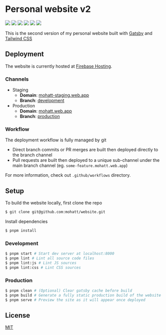 # Personal website v2
[![][ci-dev-img]][ci-dev-url] [![][ci-prod-img]][ci-prod-url] [![][website-img]][website-url] [![][gatsby-img]][gatsby-url] [![][s-headers-img]][s-headers-url] [![][observatory-img]][observatory-url]

This is the second version of my personal website built with [Gatsby](https://www.gatsbyjs.org) and [Tailwind CSS](https://tailwindcss.com)

## Deployment
The website is currently hosted at [Firebase Hosting](https://firebase.google.com).

### Channels
 - Staging
    - **Domain**: [mohatt-staging.web.app](https://mohatt-staging.web.app)
    - **Branch**: [development](https://github.com/mohatt/website/tree/development)
 - Production
    - **Domain**: [mohatt.web.app][website-url]
    - **Branch**: [production](https://github.com/mohatt/website/tree/production)

### Workflow
The deployment workflow is fully managed by git
- Direct branch commits or PR merges are built then deployed directly to the branch channel
- Pull requests are built then deployed to a unique sub-channel under the main branch channel (eg. `some-feature.mohatt.web.app`)

For more information, check out `.github/workflows` directory.

## Setup

To build the website locally, first clone the repo
```sh
$ git clone git@github.com:mohatt/website.git
```

Install dependencies
```sh
$ pnpm install
```

### Development

```sh
$ pnpm start # Start dev server at localhost:8000
$ pnpm lint # Lint all source code files
$ pnpm lint:js # Lint JS sources
$ pnpm lint:css # Lint CSS sources
```

### Production

```sh
$ pnpm clean # (Optional) Clear gatsby cache before build 
$ pnpm build # Generate a fully static production build of the website
$ pnpm serve # Preview the site as it will appear once deployed
```

## License
[MIT](https://github.com/mohatt/website/blob/development/LICENSE)


[ci-dev-url]: https://github.com/mohatt/website/actions/workflows/main.yml
[ci-dev-img]: https://img.shields.io/github/workflow/status/mohatt/website/CI/development?logo=github&label=development
[ci-prod-url]: https://github.com/mohatt/website/tree/production
[ci-prod-img]: https://img.shields.io/github/workflow/status/mohatt/website/CI/production?logo=github&label=production
[gatsby-url]: https://github.com/gatsbyjs/gatsby/blob/gatsby%403.11.1/packages/gatsby/CHANGELOG.md
[gatsby-img]: https://img.shields.io/badge/gatsby-v3.11-blueviolet.svg?logo=gatsby
[website-url]: https://mohatt.web.app
[website-img]: https://img.shields.io/website?logo=statuspal&url=https%3A%2F%2Fmohatt.web.app
[s-headers-url]: https://securityheaders.com/?followRedirects=on&q=mohatt.web.app
[s-headers-img]: https://img.shields.io/security-headers?label=s-headers&logo=curl&url=http%3A%2F%2Fmohatt.web.app
[observatory-url]: https://observatory.mozilla.org/analyze/mohatt.web.app
[observatory-img]: https://img.shields.io/mozilla-observatory/grade/mohatt.web.app?logo=mozilla
